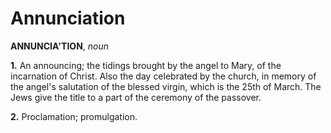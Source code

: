 # Annunciation

**ANNUNCIA'TION**, _noun_

**1.** An announcing; the tidings brought by the angel to Mary, of the incarnation of Christ. Also the day celebrated by the church, in memory of the angel's salutation of the blessed virgin, which is the 25th of March. The Jews give the title to a part of the ceremony of the passover.

**2.** Proclamation; promulgation.